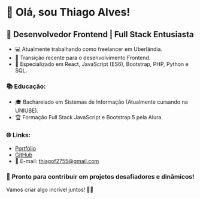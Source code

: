 # 👋 Olá, sou Thiago Alves!

## 🚀 Desenvolvedor Frontend | Full Stack Entusiasta

- 💻 Atualmente trabalhando como freelancer em Uberlândia.
- 🌱 Transição recente para o desenvolvimento Frontend.
- 🔧 Especializado em React, JavaScript (ES6), Bootstrap, PHP, Python e SQL.

### 📚 Educação:

- 🎓 Bacharelado em Sistemas de Informação (Atualmente cursando na UNIUBE).
- 🏆 Formação Full Stack JavaScript e Bootstrap 5 pela Alura.

### 🌐 Links:

- [Portfólio](http://www.thiagoalves.site)
- [GitHub](https://github.com/Thiagof2755)
- 📧 E-mail: thiagof2755@gmail.com

### 🌟 Pronto para contribuir em projetos desafiadores e dinâmicos!

Vamos criar algo incrível juntos! 👨‍💻
